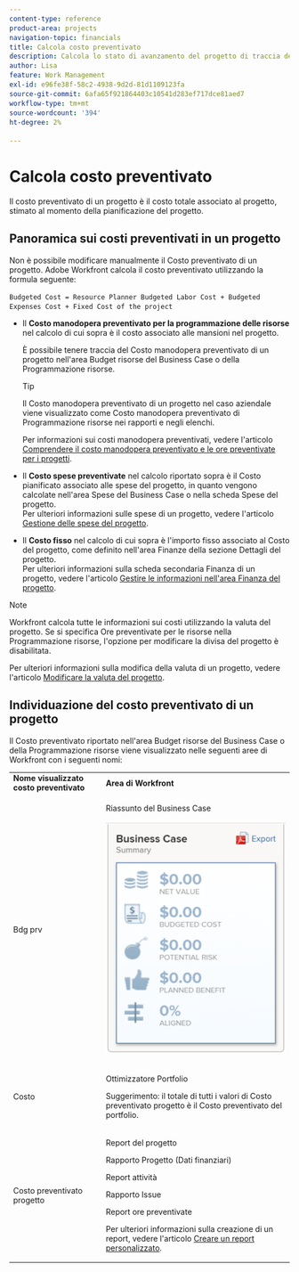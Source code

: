 ```yaml
---
content-type: reference
product-area: projects
navigation-topic: financials
title: Calcola costo preventivato
description: Calcola lo stato di avanzamento del progetto di traccia dei costi preventivati con un rapporto Utilizzo""
author: Lisa
feature: Work Management
exl-id: e96fe38f-58c2-4938-9d2d-81d1109123fa
source-git-commit: 6afa65f921864403c10541d283ef717dce81aed7
workflow-type: tm+mt
source-wordcount: '394'
ht-degree: 2%

---
```


# Calcola costo preventivato

<!--
<div data-mc-conditions="QuicksilverOrClassic.Draft mode">
<p>(NOTE: This article is linked from "Tracking Project Progress with a Utilization Report"</p>
<p>Keep the structure of this article similar to Calculating Budgeted Labor Cost)</p>
</div>
-->

Il costo preventivato di un progetto è il costo totale associato al progetto, stimato al momento della pianificazione del progetto.

## Panoramica sui costi preventivati in un progetto

Non è possibile modificare manualmente il Costo preventivato di un progetto. Adobe Workfront calcola il costo preventivato utilizzando la formula seguente:

`Budgeted Cost = Resource Planner Budgeted Labor Cost + Budgeted Expenses Cost + Fixed Cost of the project`

* Il **Costo manodopera preventivato per la programmazione delle risorse** nel calcolo di cui sopra è il costo associato alle mansioni nel progetto.

  È possibile tenere traccia del Costo manodopera preventivato di un progetto nell&#39;area Budget risorse del Business Case o della Programmazione risorse.

  >[!TIP]
  >
  >  Il Costo manodopera preventivato di un progetto nel caso aziendale viene visualizzato come Costo manodopera preventivato di Programmazione risorse nei rapporti e negli elenchi.

  Per informazioni sui costi manodopera preventivati, vedere l&#39;articolo [Comprendere il costo manodopera preventivato e le ore preventivate per i progetti](../../../manage-work/projects/project-finances/budgeted-labor-cost.md).

* Il **Costo spese preventivate** nel calcolo riportato sopra è il Costo pianificato associato alle spese del progetto, in quanto vengono calcolate nell&#39;area Spese del Business Case o nella scheda Spese del progetto.\
  Per ulteriori informazioni sulle spese di un progetto, vedere l&#39;articolo [Gestione delle spese del progetto](../../../manage-work/projects/project-finances/manage-project-expenses.md).

* Il **Costo fisso** nel calcolo di cui sopra è l&#39;importo fisso associato al Costo del progetto, come definito nell&#39;area Finanze della sezione Dettagli del progetto.\
  Per ulteriori informazioni sulla scheda secondaria Finanza di un progetto, vedere l&#39;articolo [Gestire le informazioni nell&#39;area Finanza del progetto](../../../manage-work/projects/project-finances/manage-project-finance-area.md).

>[!NOTE]
>
>Workfront calcola tutte le informazioni sui costi utilizzando la valuta del progetto. Se si specifica Ore preventivate per le risorse nella Programmazione risorse, l&#39;opzione per modificare la divisa del progetto è disabilitata.
>
>Per ulteriori informazioni sulla modifica della valuta di un progetto, vedere l&#39;articolo [Modificare la valuta del progetto](../../../manage-work/projects/project-finances/change-project-currency.md).

## Individuazione del costo preventivato di un progetto

Il Costo preventivato riportato nell&#39;area Budget risorse del Business Case o della Programmazione risorse viene visualizzato nelle seguenti aree di Workfront con i seguenti nomi:

<table style="table-layout:auto"> 
   <col> 
   <col> 
   <tbody> 
    <tr> 
     <td><strong>Nome visualizzato costo preventivato</strong></td> 
     <td><strong>Area di Workfront</strong></td> 
    </tr> 
    <tr> 
     <td>Bdg prv</td> 
     <td> <p>Riassunto del Business Case</p> <p> <img src="assets/business-case-summary-qs-350x453.png" style="width: 350;height: 453;"> </p> </td> 
    </tr> 
    <tr> 
     <td>Costo</td> 
     <td> <p>Ottimizzatore Portfolio</p> <p>Suggerimento: il totale di tutti i valori di Costo preventivato progetto è il Costo preventivato del portfolio.</p> </td> 
    </tr> 
    <tr> 
     <td>Costo preventivato progetto</td> 
     <td> <!--
       <p data-mc-conditions="QuicksilverOrClassic.Draft mode">Resource Estimates report (NOTE: this was removed with flash)</p>
      --> <p>Report del progetto</p> <p>Rapporto Progetto (Dati finanziari)</p> <p>Report attività</p> <p>Rapporto Issue</p> <p>Report ore preventivate</p> <p>Per ulteriori informazioni sulla creazione di un report, vedere l'articolo <a href="../../../reports-and-dashboards/reports/creating-and-managing-reports/create-custom-report.md" class="MCXref xref">Creare un report personalizzato</a>.</p> </td> 
    </tr> 
   </tbody> 
  </table>
